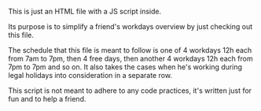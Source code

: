 This is just an HTML file with a JS script inside.

Its purpose is to simplify a friend's workdays overview by just checking out this file. 

The schedule that this file is meant to follow is one of 4 workdays 12h each from 7am to 7pm, then 4 free days, then another 4 workdays 12h each from 7pm to 7pm and so on. It also takes the cases when he's working during legal holidays into consideration in a separate row.

This script is not meant to adhere to any code practices, it's written just for fun and to help a friend.
